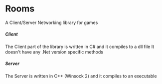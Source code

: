 # Rooms
A Client/Server Networking library for games

<h5>Client</h5>
The Client part of the library is written in C# and it compiles to a dll file
It doesn't have any .Net version specific methods

<h5>Server</h5>
The Server is written in C++ (Winsock 2) and it compiles to an executable
